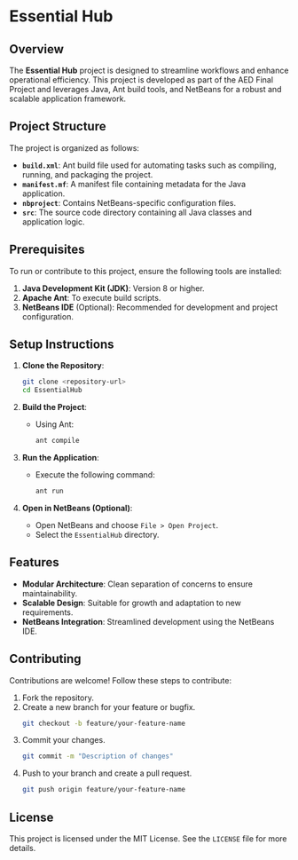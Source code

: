 # Essential Hub

## Overview

The **Essential Hub** project is designed to streamline workflows and enhance operational efficiency. This project is developed as part of the AED Final Project and leverages Java, Ant build tools, and NetBeans for a robust and scalable application framework.

## Project Structure

The project is organized as follows:

- **`build.xml`**: Ant build file used for automating tasks such as compiling, running, and packaging the project.
- **`manifest.mf`**: A manifest file containing metadata for the Java application.
- **`nbproject`**: Contains NetBeans-specific configuration files.
- **`src`**: The source code directory containing all Java classes and application logic.

## Prerequisites

To run or contribute to this project, ensure the following tools are installed:

1. **Java Development Kit (JDK)**: Version 8 or higher.
2. **Apache Ant**: To execute build scripts.
3. **NetBeans IDE** (Optional): Recommended for development and project configuration.

## Setup Instructions

1. **Clone the Repository**:

   ```bash
   git clone <repository-url>
   cd EssentialHub
   ```

2. **Build the Project**:

   - Using Ant:
     ```bash
     ant compile
     ```

3. **Run the Application**:

   - Execute the following command:
     ```bash
     ant run
     ```

4. **Open in NetBeans (Optional)**:
   - Open NetBeans and choose `File > Open Project`.
   - Select the `EssentialHub` directory.

## Features

- **Modular Architecture**: Clean separation of concerns to ensure maintainability.
- **Scalable Design**: Suitable for growth and adaptation to new requirements.
- **NetBeans Integration**: Streamlined development using the NetBeans IDE.

## Contributing

Contributions are welcome! Follow these steps to contribute:

1. Fork the repository.
2. Create a new branch for your feature or bugfix.
   ```bash
   git checkout -b feature/your-feature-name
   ```
3. Commit your changes.
   ```bash
   git commit -m "Description of changes"
   ```
4. Push to your branch and create a pull request.
   ```bash
   git push origin feature/your-feature-name
   ```

## License

This project is licensed under the MIT License. See the `LICENSE` file for more details.
